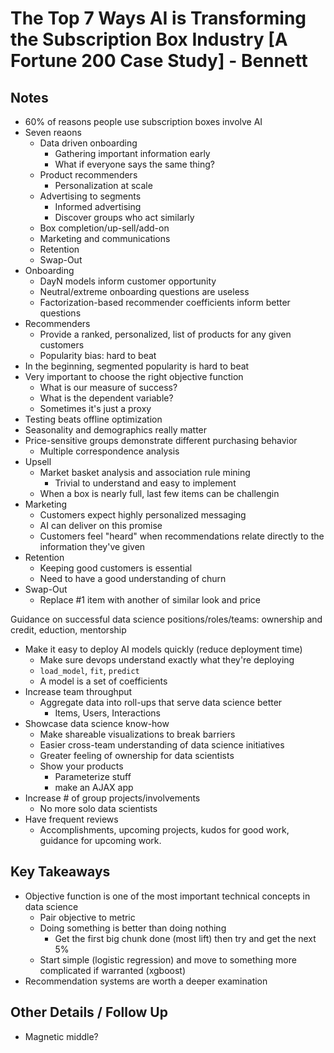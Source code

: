 # The Top 7 Ways AI is Transforming the Subscription Box Industry [A Fortune 200 Case Study] - Bennett 
 
## Notes 
 
- 60% of reasons people use subscription boxes involve AI
- Seven reaons
    + Data driven onboarding
        * Gathering important information early
        * What if everyone says the same thing?
    + Product recommenders
        * Personalization at scale
    + Advertising to segments
        * Informed advertising
        * Discover groups who act similarly
    + Box completion/up-sell/add-on
    + Marketing and communications
    + Retention
    + Swap-Out
- Onboarding
    + DayN models inform customer opportunity
    + Neutral/extreme onboarding questions are useless
    + Factorization-based recommender coefficients inform better questions
- Recommenders
    + Provide a ranked, personalized, list of products for any given customers
    + Popularity bias: hard to beat
- In the beginning, segmented popularity is hard to beat
- Very important to choose the right objective function
    + What is our measure of success?
    + What is the dependent variable?
    + Sometimes it's just a proxy
- Testing beats offline optimization
- Seasonality and demographics really matter
- Price-sensitive groups demonstrate different purchasing behavior
    + Multiple correspondence analysis
- Upsell
    + Market basket analysis and association rule mining
        * Trivial to understand and easy to implement
    + When a box is nearly full, last few items can be challengin
- Marketing
    + Customers expect highly personalized messaging
    + AI can deliver on this promise
    + Customers feel "heard" when recommendations relate directly to the information they've given
- Retention
    + Keeping good customers is essential
    + Need to have a good understanding of churn
- Swap-Out
    + Replace #1 item with another of similar look and price

Guidance on successful data science positions/roles/teams: ownership and credit, eduction, mentorship

- Make it easy to deploy AI models quickly (reduce deployment time)
    + Make sure devops understand exactly what they're deploying 
    + `load_model`, `fit`, `predict`
    + A model is a set of coefficients
- Increase team throughput
    + Aggregate data into roll-ups that serve data science better
        * Items, Users, Interactions
- Showcase data science know-how
    + Make shareable visualizations to break barriers
    + Easier cross-team understanding of data science initiatives
    + Greater feeling of ownership for data scientists
    + Show your products
        * Parameterize stuff
        * make an AJAX app
- Increase # of group projects/involvements
    + No more solo data scientists
- Have frequent reviews
    + Accomplishments, upcoming projects, kudos for good work, guidance for upcoming work.

## Key Takeaways 
 
- Objective function is one of the most important technical concepts in data science
    + Pair objective to metric
    + Doing something is better than doing nothing
        * Get the first big chunk done (most lift) then try and get the next 5%
    + Start simple (logistic regression) and move to something more complicated if warranted (xgboost)
- Recommendation systems are worth a deeper examination
 
## Other Details / Follow Up 
 
- Magnetic middle? 

